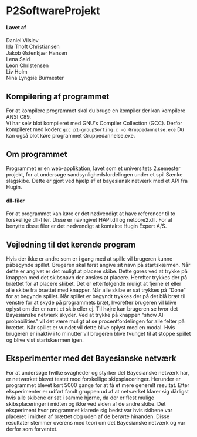 # P2SoftwareProjekt
#### Lavet af
Daniel Vilslev <br />
Ida Thoft Christiansen <br />
Jakob Østenkjær Hansen <br />
Lena Said <br />
Leon Christensen <br />
Liv  Holm <br />
Nina Lyngsie Burmester  <br />
## Kompilering af programmet
For at kompilere programmet skal du bruge en kompiler der kan kompilere ANSI C89. <br />
Vi har selv blot kompileret med GNU's Compiler Collection (GCC). Derfor kompileret med koden: `gcc p1-groupSorting.c -o Gruppedannelse.exe`
Du kan også blot køre programmet Gruppedannelse.exe.

## Om programmet
Programmet er en web-applikation, lavet som et universitets 2.semester projekt, for at undersøge sandsynlighedsfordelingen under et spil Sænke slagskibe. Dette er gjort ved hjælp af et bayesiansk netværk med et API fra Hugin. 

#### dll-filer
For at programmet kan køre er det nødvendigt at have referencer til to forskellige dll-filer. Disse er navngivet HAPI.dll og netcore2.dll. For at benytte disse filer er det nødvendigt at kontakte Hugin Expert A/S.

## Vejledning til det kørende program
Hvis der ikke er andre som er i gang med at spille vil brugeren kunne påbegynde spillet. Brugeren skal først angive sit navn på startskærmen. Når dette er angivet er det muligt at placere skibe. Dette gøres ved at trykke på knappen med det skibsnavn der ønskes at placere. Herefter trykkes der på brættet for at placere skibet. Det er efterfølgende muligt at fjerne et eller alle skibe fra brættet med knapper. Når alle skibe er sat trykkes på “Done” for at begynde spillet. Når spillet er begyndt trykkes der på det blå bræt til venstre for at skyde på programmets bræt, hvorefter brugeren vil blive oplyst om der er ramt et skib eller ej. Til højre kan brugeren se hvor det Bayesianske netværk skyder. Ved at trykke på knappen “show AI-probabilities” vil det være muligt at se procentfordelingen for alle felter på brættet. Når spillet er vundet vil dette blive oplyst med en modal. Hvis brugeren er inaktiv i to minutter vil brugeren blive tvunget til at stoppe spillet og blive vist startskærmen igen. 

## Eksperimenter med det Bayesianske netværk
For at undersøge hvilke svagheder og styrker det Bayesianske netværk har, er netværket blevet testet mod forskellige skipsplaceringer. Herunder er programmet blevet kørt 5000 gange for at få et mere generelt resultat. Efter eksperimenter er udført fandt gruppen ud af at netværket klarer sig dårligst hvis alle skibene er sat i samme hjørne, da der er flest mulige skibsplaceringer i midten og ikke ved siden af de andre skibe. Det eksperiment hvor programmet klarede sig bedst var hvis skibene var placeret i midten af brættet dog uden af de berørte hinanden. Disse resultater stemmer overens med teori om det Bayesianske netværk og var derfor som forventet. 

